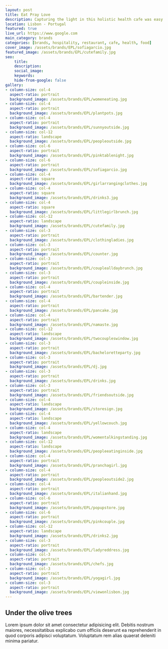 ```yaml
---
layout: post
title: Eat Pray Love
description: Capturing the light in this holistic health cafe was easy. From delicious brunches to restoring yoga classes... 
location: Lisbon - Portugal
featured: true
live_url: https://www.google.com
main_category: brands
categories: [brands, hospitality, restaurant, cafe, health, food]
cover_image: /assets/brands/EPL/sofiagarcio.jpg
featured_image: /assets/brands/EPL/cutefamily.jpg
seo:
    title:
    description:
    social_image:
    keywords:
    hide-from-google: false 
gallery:
- column-size: col-4
  aspect-ratio: portrait
  background_image: /assets/brands/EPL/womeneating.jpg
- column-size: col-4
  aspect-ratio: portrait
  background_image: /assets/brands/EPL/plantpots.jpg
- column-size: col-4
  aspect-ratio: portrait
  background_image: /assets/brands/EPL/sunnyoutside.jpg
- column-size: col-12
  aspect-ratio: landscape
  background_image: /assets/brands/EPL/peopleoutside.jpg
- column-size: col-6
  aspect-ratio: portrait
  background_image: /assets/brands/EPL/pinktablenight.jpg
- column-size: col-6
  aspect-ratio: portrait
  background_image: /assets/brands/EPL/sofiagarcio.jpg
- column-size: col-4
  aspect-ratio: square
  background_image: /assets/brands/EPL/girlarrangingclothes.jpg
- column-size: col-4
  aspect-ratio: square
  background_image: /assets/brands/EPL/drinks3.jpg
- column-size: col-4
  aspect-ratio: square
  background_image: /assets/brands/EPL/littlegirlbrunch.jpg
- column-size: col-12
  aspect-ratio: landscape
  background_image: /assets/brands/EPL/cutefamily.jpg
- column-size: col-3
  aspect-ratio: portrait
  background_image: /assets/brands/EPL/clothingladies.jpg
- column-size: col-3
  aspect-ratio: portrait
  background_image: /assets/brands/EPL/counter.jpg
- column-size: col-3
  aspect-ratio: portrait
  background_image: /assets/brands/EPL/couplealldaybrunch.jpg
- column-size: col-3
  aspect-ratio: portrait
  background_image: /assets/brands/EPL/coupleinside.jpg
- column-size: col-4
  aspect-ratio: portrait
  background_image: /assets/brands/EPL/bartender.jpg
- column-size: col-4
  aspect-ratio: portrait
  background_image: /assets/brands/EPL/pancake.jpg
- column-size: col-4
  aspect-ratio: portrait
  background_image: /assets/brands/EPL/namaste.jpg
- column-size: col-12
  aspect-ratio: landscape
  background_image: /assets/brands/EPL/twocoupleswindow.jpg
- column-size: col-3
  aspect-ratio: portrait
  background_image: /assets/brands/EPL/bacheloretteparty.jpg
- column-size: col-3
  aspect-ratio: portrait
  background_image: /assets/brands/EPL/dj.jpg
- column-size: col-3
  aspect-ratio: portrait
  background_image: /assets/brands/EPL/drinks.jpg
- column-size: col-3
  aspect-ratio: portrait
  background_image: /assets/brands/EPL/friendsoutside.jpg
- column-size: col-4
  aspect-ratio: landscape
  background_image: /assets/brands/EPL/storesign.jpg
- column-size: col-4
  aspect-ratio: landscape
  background_image: /assets/brands/EPL/yellowcouch.jpg
- column-size: col-4
  aspect-ratio: landscape
  background_image: /assets/brands/EPL/womentalkingstanding.jpg
- column-size: col-12
  aspect-ratio: landscape
  background_image: /assets/brands/EPL/peopleeatinginside.jpg
- column-size: col-4
  aspect-ratio: portrait
  background_image: /assets/brands/EPL/pranchagirl.jpg
- column-size: col-4
  aspect-ratio: portrait
  background_image: /assets/brands/EPL/peopleoutside2.jpg
- column-size: col-4
  aspect-ratio: portrait
  background_image: /assets/brands/EPL/italianhand.jpg
- column-size: col-6
  aspect-ratio: portrait
  background_image: /assets/brands/EPL/popupstore.jpg
- column-size: col-6
  aspect-ratio: portrait
  background_image: /assets/brands/EPL/pinkcouple.jpg
- column-size: col-12
  aspect-ratio: landscape
  background_image: /assets/brands/EPL/drinks2.jpg
- column-size: col-3
  aspect-ratio: portrait
  background_image: /assets/brands/EPL/ladyreddress.jpg
- column-size: col-3
  aspect-ratio: portrait
  background_image: /assets/brands/EPL/chefs.jpg
- column-size: col-3
  aspect-ratio: portrait
  background_image: /assets/brands/EPL/yogagirl.jpg
- column-size: col-3
  aspect-ratio: portrait
  background_image: /assets/brands/EPL/viewonlisbon.jpg
---
```


## Under the olive trees

Lorem ipsum dolor sit amet consectetur adipisicing elit. Debitis nostrum maiores, necessitatibus explicabo cum officiis deserunt ea reprehenderit in quod corporis adipisci voluptatum. Voluptatum rem alias quaerat deleniti minima pariatur.


